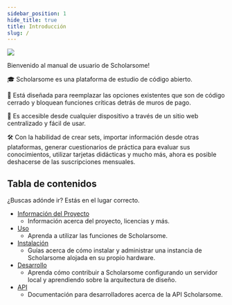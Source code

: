```yaml
---
sidebar_position: 1
hide_title: true
title: Introducción
slug: /
---
```


![](/img/logo.svg)

Bienvenido al manual de usuario de Scholarsome!

🎓 Scholarsome es una plataforma de estudio de código abierto.

💸️ Está diseñada para reemplazar las opciones existentes que son de código cerrado y bloquean funciones críticas detrás de muros de pago.

📱 Es accesible desde cualquier dispositivo a través de un sitio web centralizado y fácil de usar.

🛠 Con la habilidad de crear sets, importar información desde otras plataformas, generar cuestionarios de práctica para evaluar sus conocimientos, utilizar tarjetas didácticas y mucho más, ahora es posible deshacerse de las suscripciones mensuales.

## Tabla de contenidos

¿Buscas adónde ir? Estás en el lugar correcto.

- [Información del Proyecto](/project-information/about)
  - Información acerca del proyecto, licencias y más.
- [Uso](/usage/overview.md)
  - Aprenda a utilizar las funciones de Scholarsome.
- [Instalación](/installation/prerequisites)
  - Guías acerca de cómo instalar y administrar una instancia de Scholarsome alojada en su propio hardware.
- [Desarrollo](/development/development-guide)
  - Aprenda cómo contribuir a Scholarsome configurando un servidor local y aprendiendo sobre la arquitectura de diseño.
- [API](/api)
  - Documentación para desarrolladores acerca de la API Scholarsome.
